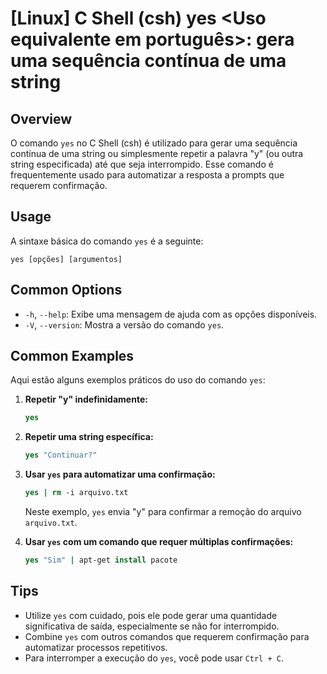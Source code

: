 # [Linux] C Shell (csh) yes <Uso equivalente em português>: gera uma sequência contínua de uma string

## Overview
O comando `yes` no C Shell (csh) é utilizado para gerar uma sequência contínua de uma string ou simplesmente repetir a palavra "y" (ou outra string especificada) até que seja interrompido. Esse comando é frequentemente usado para automatizar a resposta a prompts que requerem confirmação.

## Usage
A sintaxe básica do comando `yes` é a seguinte:

```
yes [opções] [argumentos]
```

## Common Options
- `-h`, `--help`: Exibe uma mensagem de ajuda com as opções disponíveis.
- `-V`, `--version`: Mostra a versão do comando `yes`.

## Common Examples
Aqui estão alguns exemplos práticos do uso do comando `yes`:

1. **Repetir "y" indefinidamente:**
   ```csh
   yes
   ```

2. **Repetir uma string específica:**
   ```csh
   yes "Continuar?"
   ```

3. **Usar `yes` para automatizar uma confirmação:**
   ```csh
   yes | rm -i arquivo.txt
   ```
   Neste exemplo, `yes` envia "y" para confirmar a remoção do arquivo `arquivo.txt`.

4. **Usar `yes` com um comando que requer múltiplas confirmações:**
   ```csh
   yes "Sim" | apt-get install pacote
   ```

## Tips
- Utilize `yes` com cuidado, pois ele pode gerar uma quantidade significativa de saída, especialmente se não for interrompido.
- Combine `yes` com outros comandos que requerem confirmação para automatizar processos repetitivos.
- Para interromper a execução do `yes`, você pode usar `Ctrl + C`.